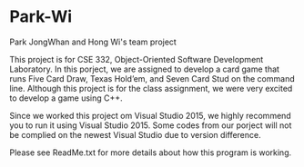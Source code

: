 # Park-Wi
Park JongWhan and Hong Wi's team project 

This project is for CSE 332, Object-Oriented Software Development Laboratory. 
In this porject, we are assigned to develop a card game that runs Five Card Draw, Texas Hold’em, and Seven Card Stud on the command line. Although this project is for the class assignment, we were very excited to develop a game using C++. 

Since we worked this project om Visual Studio 2015, we highly recommend you to run it using Visual Studio 2015. Some codes from our porject will not be complied on the newest Visual Studio due to version difference. 

Please see ReadMe.txt for more details about how this program is working. 
